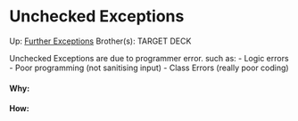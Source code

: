 # Unchecked Exceptions

Up: [Further Exceptions](further_exceptions)
Brother(s):
TARGET DECK

Unchecked Exceptions are due to programmer error. such as:
	 - Logic errors
	 - Poor programming (not sanitising input)
	 - Class Errors (really poor coding)





































#### Why:
#### How:









